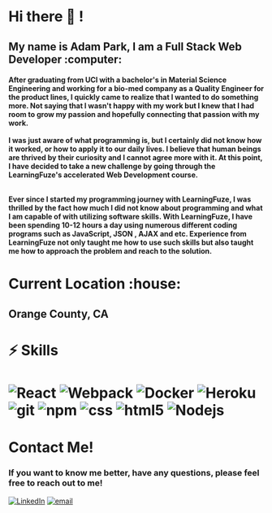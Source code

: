 

  <h1>Hi there 👋 ! </h1>
  <h2>My name is Adam Park, I am a Full Stack Web Developer :computer: </h2>
  <h4>After graduating from UCI with a bachelor's in Material Science Engineering and working for a bio-med company as a Quality Engineer for the product lines, I quickly came to realize that I wanted to do something more. Not saying that I wasn't happy with my work but I knew that I had room to grow my passion and hopefully connecting that passion with my work.
<br></br>
I was just aware of what programming is, but I certainly did not know how it worked, or how to apply it to our daily lives. I believe that human beings are thrived by their curiosity and I cannot agree more with it. At this point, I have decided to take a new challenge by going through the LearningFuze's accelerated Web Development course.
<br></br>

Ever since I started my programming journey with LearningFuze, I was thrilled by the fact how much I did not know about programming and what I am capable of with utilizing software skills. With LearningFuze, I have been spending 10-12 hours a day using numerous different coding programs such as JavaScript, JSON , AJAX and etc. Experience from LearningFuze not only taught me how to use such skills but also taught me how to approach the problem and reach to the solution.</h4>
 
 
  <h1> Current Location :house: </h1>
  <h2> Orange County, CA <h2>

  
  <h1>⚡ Skills <h1>
    <img alt="React" src="https://img.shields.io/badge/-React-45b8d8?style=flat-square&logo=react&logoColor=white" />
    <img alt="Webpack" src="https://img.shields.io/badge/-Webpack-8DD6F9?style=flat-square&logo=webpack&logoColor=white" /> 
    <img alt="Docker" src="https://img.shields.io/badge/-Docker-46a2f1?style=flat-square&logo=docker&logoColor=white" />
    <img alt="Heroku" src="https://img.shields.io/badge/-Heroku-430098?style=flat-square&logo=heroku&logoColor=white" />
    <img alt="git" src="https://img.shields.io/badge/-Git-F05032?style=flat-square&logo=git&logoColor=white" />
    <img alt="npm" src="https://img.shields.io/badge/-NPM-CB3837?style=flat-square&logo=npm&logoColor=white" />
    <img alt ="css" src ="https://img.shields.io/badge/-CSS3-1572B6?style=flat-square&logo=css3" />
    <img alt="html5" src="https://img.shields.io/badge/-HTML5-E34F26?style=flat-square&logo=html5&logoColor=white" />
    <img alt="Nodejs" src="https://img.shields.io/badge/-Nodejs-43853d?style=flat-square&logo=Node.js&logoColor=white" />

 
  

  <h1>Contact Me!</h1>
  <h3>If you want to know me better, have any questions, please feel free to reach out to me!</h3>
<a href="https://www.linkedin.com/in/sung-min-park/"><img src="https://img.shields.io/badge/-AdamPark-blue?style=flat&logo=Linkedin&logoColor=white&link=https://www.linkedin.com/in/sung-min-park/)" alt="LinkedIn"></a>
<a href="mailto:parksm2@uci.edu"><img src="https://img.shields.io/badge/-parksm2@uci.edu-blue?style=flat&logo=email&logoColor=white&link=https://www.linkedin.com/in/sung-min-park/)" alt="email"></a>


</div>
